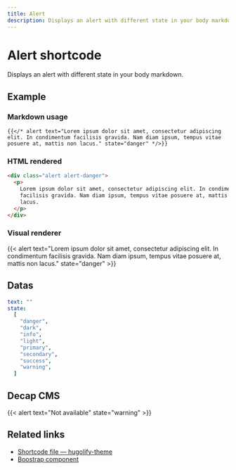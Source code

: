 ```yaml
---
title: Alert
description: Displays an alert with different state in your body markdown.
---
```


# Alert shortcode

Displays an alert with different state in your body markdown.

## Example

### Markdown usage

```go-html-template
{{</* alert text="Lorem ipsum dolor sit amet, consectetur adipiscing elit. In condimentum facilisis gravida. Nam diam ipsum, tempus vitae posuere at, mattis non lacus." state="danger" */>}}
```

### HTML rendered

```html
<div class="alert alert-danger">
  <p>
    Lorem ipsum dolor sit amet, consectetur adipiscing elit. In condimentum
    facilisis gravida. Nam diam ipsum, tempus vitae posuere at, mattis non
    lacus.
  </p>
</div>
```

### Visual renderer

{{< alert text="Lorem ipsum dolor sit amet, consectetur adipiscing elit. In condimentum facilisis gravida. Nam diam ipsum, tempus vitae posuere at, mattis non lacus." state="danger" >}}

## Datas

```yml
text: ""
state:
  [
    "danger",
    "dark",
    "info",
    "light",
    "primary",
    "secondary",
    "success",
    "warning",
  ]
```

## Decap CMS

{{< alert text="Not available" state="warning" >}}

## Related links

- [Shortcode file — hugolify-theme](https://github.com/Hugolify/hugolify-theme/blob/main/layouts/shortcodes/alert.html)
- [Boostrap component](https://getbootstrap.com/docs/5.3/components/alerts/)
